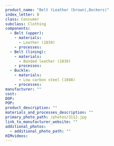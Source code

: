 ```yaml
---
product_name: "Belt (Leather (brown),Dockers)"
index_letter: B
class: Consumer
subclass: Clothing
components:
  - Belt (upper):
    - materials:
      - Leather (1039)
    - processes:
  - Belt (lining):
    - materials:
      - Bonded leather (1039)
    - processes:
  - Buckle:
    - materials:
      - Low carbon steel (1048)
    - processes:
manufacturer: ""
cost: 
DOP: 
POP: 
product_description: ""
materials_and_processes_description: ""
primary_photo_path: /photos/3112.jpg
link_to_manufacturer_website: ""
additional_photos:
  - additional_photo_path: ""
HIMvideos:
---
```

